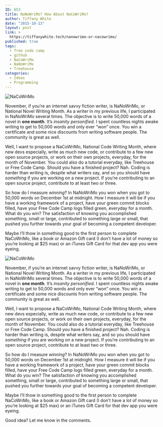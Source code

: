 ```yaml
---
ID: 653
title: NaNoWriMo? How About NaCoWriMo?
author: Tiffany White
date: "2015-10-13"
layout: post
link: >
  https://tiffanywhite.tech/nanowrimo-or-nacowrimo/
published: true
tags:
  - free code camp
  - github
  - NaCoWriMo
  - NaNoWriMo
  - Treehouse
categories:
  - Ideas
  - Programming
---
```



<img src="http://helloburgh.me/wp-content/uploads/2015/10/wpid-winner-2014-web-banner.jpg" alt="NaCoWriMo" />

November, if you’re an internet savvy fiction writer, is NaNoWriMo, or National Novel Writing Month. As a writer in my previous life, I participated in NaNoWriMo several times. The objective is to write 50,000 words of a novel in <strong>one month</strong>. It’s <em>insanity personified</em>. I spent countless nights awake writing to get to 50,000 words and only ever “won” once. You win a certificate and some nice discounts from writing software people. The community is great as well.

Well, I want to propose a NaCoWriMo, National Code Writing Month, where new devs especially, write as much new code, or contribute to a few new open source projects, or work on their own projects, everyday, for the month of November. You could also do a tutorial everyday, like Treehouse or Free Code Camp. Should you have a finished project? Nah. Coding is harder than writing is, despite what writers say, and so you should have <em>something</em> if you are working on a new project. If you’re contributing to an open source project, contribute to at least two or three.

So how do I measure <em>winning</em>? In NaNoWriMo you won when you got to 50,000 words on December 1st at midnight. How I measure it will be if you have a working framework of a project, have your green commit blocks filled, have your Free Code Camp logs filled green, everyday for a month. What do you win? The satisfaction of knowing you accomplished something, small or large, contributed to something large or small, that pushed you further towards your goal of becoming a competent developer.

Maybe I’ll thow in something good to the first person to complete NaCoWriMo, like a book or Amazon Gift card (I don’t have a lot of money so you’re looking at $25 max) or an iTunes Gift Card for that dev app you were eyeing.




<img src="http://helloburgh.me/wp-content/uploads/2015/10/wpid-winner-2014-web-banner.jpg" alt="NaCoWriMo" />

November, if you’re an internet savvy fiction writer, is NaNoWriMo, or National Novel Writing Month. As a writer in my previous life, I participated in NaNoWriMo several times. The objective is to write 50,000 words of a novel in <strong>one month</strong>. It’s <em>insanity personified</em>. I spent countless nights awake writing to get to 50,000 words and only ever “won” once. You win a certificate and some nice discounts from writing software people. The community is great as well.

Well, I want to propose a NaCoWriMo, National Code Writing Month, where new devs especially, write as much new code, or contribute to a few new open source projects, or work on their own projects, everyday, for the month of November. You could also do a tutorial everyday, like Treehouse or Free Code Camp. Should you have a finished project? Nah. Coding is harder than writing is, despite what writers say, and so you should have <em>something</em> if you are working on a new project. If you’re contributing to an open source project, contribute to at least two or three.

So how do I measure <em>winning</em>? In NaNoWriMo you won when you got to 50,000 words on December 1st at midnight. How I measure it will be if you have a working framework of a project, have your green commit blocks filled, have your Free Code Camp logs filled green, everyday for a month. What do you win? The satisfaction of knowing you accomplished something, small or large, contributed to something large or small, that pushed you further towards your goal of becoming a competent developer.

Maybe I’ll thow in something good to the first person to complete NaCoWriMo, like a book or Amazon Gift card (I don’t have a lot of money so you’re looking at $25 max) or an iTunes Gift Card for that dev app you were eyeing.





Good idea? Let me know in the comments.